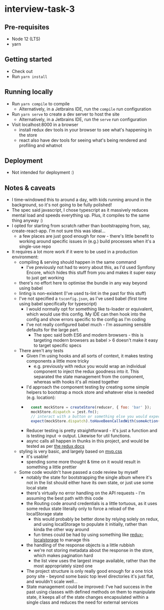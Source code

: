 # interview-task-3

## Pre-requisites
- Node 12 (LTS)
- yarn

## Getting started
- Check out
- Run `yarn install`

## Running locally
- Run `yarn compile` to compile
    - Alternatively, in a Jetbrains IDE, run the `compile` run configuration
- Run `yarn serve` to create a dev server to host the site
    - Alternatively, in a Jetbrains IDE, run the `serve` run configuration
- Visit localhost:8000 in a browser
    - install redux dev tools in your browser to see what's happening in the store
    - react also have dev tools for seeing what's being rendered and profiling and whatnot

## Deployment
- Not intended for deployment :)

## Notes & caveats

- I time-windowed this to around a day, with kids running around in the background, so it's not going to be fully polished!
- The spec said javascript, I chose typescript as it massively reduces mental load and speeds everything up. Plus, it compiles to the same thing anyway :)
- I opted for starting from scratch rather than bootstrapping from, say, create-react-app. I'm not sure this was ideal...
    - a few places are just good enough for now - there's little benefit to working around specific issues in (e.g.) build processes when it's a single-use repo
- It requires a lot more work if it were to be used in a production environment:
    - compiling & serving should happen in the same command
        - I've previously not had to worry about this, as I'd used Symfony Encore, which hides this stuff from you and makes it super easy to just get working
    - there's no effort here to optimise the bundle in any way beyond using babel
    - linting is non-existent (I've used ts-lint in the past for this stuff)
    - I've not specified a `tsconfig.json`, as I've used babel (first time using babel specifically for typescript)
        - I would normally opt for something like ts-loader or equivalent, which would use this config. My IDE can then hook into the config and show errors specific to the config as I'm coding
        - I've not really configured babel much - I'm assuming sensible defaults for the large part.
            - The spec said both ES6 and modern browsers - this is targeting modern browsers as babel > 6 doesn't make it easy to target specific specs
    - There aren't any tests
        - Given I'm using hooks and all sorts of context, it makes testing components a little more tricky
            - e.g. previously with redux you would wrap an individual component to inject the redux goodness into it. This separated the state management from the component, whereas with hooks it's all mixed together
        - I'd approach the component testing by creating some simple helpers to bootstrap a mock store and whatever else is needed (e.g. location):
        - ```javascript
            const mockStore = createStore(reducer, { foo: 'bar' });
            mockStore.dispatch = jest.fn();
            // interact with a button or something else you would expect to force a dispatch to happen
            expect(mockStore.dispatch).toHaveBeenCalledWith(someAction());
          ```
        - Reducer testing is pretty straightforward - it's just a function and is testing input -> output. Likewise for util functions.
        - async calls all happen in thunks in this project, and would be tested as per [the redux docs](https://redux.js.org/recipes/writing-tests)
    - styling is very basic, and largely based on [mvp.css](https://andybrewer.github.io/mvp/)
        - it's usable!
        - spending some more thought & time on it would result in something a little prettier
    - Some code wouldn't have passed a code review by myself
        - notably the state for bootstrapping the single album where it's not in the list should either have its own state, or just use some local state
        - there's virtually no error handling on the API requests - I'm assuming the best path with this code
        - the Routing code around credentials is a little tortuous, as it uses some redux state literally only to force a reload of the localStorage state
            - this would probably be better done by relying solely on redux, and using localStorage to populate it initially, rather than kinda the other way around
            - fun times could be had by using something like [redux-localstorage](https://www.npmjs.com/package/redux-localstorage) to manage this
        - the handling of the response objects is a little rubbish
            - we're not storing metadata about the response in the store, which makes pagination hard
            - the list view uses the largest image available, rather than the most appropriately sized one
        - The project structure is only really good enough for a one trick pony site - beyond some basic top level directories it's just flat, and wouldn't scale well...
        - State management could be improved: I've had success in the past using classes with defined methods on them to manipulate state, it keeps all of the state changes encapsulated within a single class and reduces the need for external services
